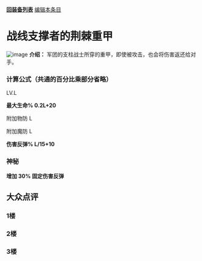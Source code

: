 [**回装备列表**](index.md)   [编辑本条目](https://github.com/GuguTown/Wiki/edit/main/equip/战线支撑者的荆棘重甲.md)
# 战线支撑者的荆棘重甲
![image](https://user-images.githubusercontent.com/35645329/193945069-cadbe5a8-87d9-493b-a191-1cf528f242bc.png) **介绍：** 军团的支柱战士所穿的重甲，即使被攻击，也会将伤害返还给对手。   
### 计算公式（共通的百分比乘部分省略）
LV.L   

**最大生命% 0.2L+20**   

附加物防 L   

附加魔防 L   

**伤害反弹% L/15+10**   

### 神秘
**增加 30% 固定伤害反弹**

## 大众点评
### 1楼

### 2楼 

### 3楼 
